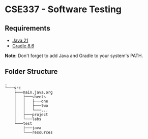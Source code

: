 # CSE337 - Software Testing

## Requirements

- [Java 21](https://www.oracle.com/java/technologies/javase/jdk21-archive-downloads.html)
- [Gradle 8.6](https://gradle.org/install/)

**Note:** Don't forget to add Java and Gradle to your system's PATH.

## Folder Structure

```plaintext
.
└───src
    ├───main.java.org
    │   ├───sheets
    │   │   ├───one
    │   │   ├───two
    │   │   └───...
    │   ├───project
    │   └───labs
    └───test
        ├───java
        └───resources
```
